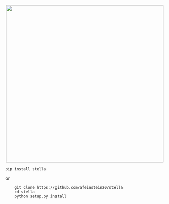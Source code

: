 <p align="center">
  <img width = "500" src="./figures/stella_logo.png"/>
</p>

	pip install stella

or

        git clone https://github.com/afeinstein20/stella
        cd stella
        python setup.py install



